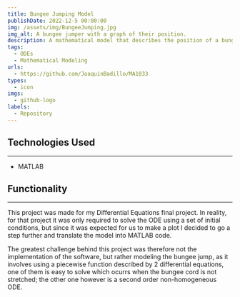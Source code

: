 ```yaml
---
title: Bungee Jumping Model
publishDate: 2022-12-5 00:00:00
img: /assets/img/BungeeJumping.jpg
img_alt: A bungee jumper with a graph of their position.
description: A mathematical model that describes the position of a bungee jumper as a function of time, as described by a set of ODEs.  
tags:
  - ODEs
  - Mathematical Modeling
urls:
  - https://github.com/JoaquinBadillo/MA1033
types:
  - icon
imgs:
  - github-logo
labels:
  - Repository
---
```


## Technologies Used

---

* MATLAB

## Functionality

---

This project was made for my Differential Equations final project. In reality, for that project it was only required to solve the ODE using a set of initial conditions, but since it was expected for us to make a plot I decided to go a step further and translate the model into MATLAB code.

The greatest challenge behind this project was therefore not the implementation of the software, but rather modeling the bungee jump, as it involves using a piecewise function described by 2 differential equations, one of them is easy to solve which ocurrs when the bungee cord is not stretched; the other one however is a second order non-homogeneous ODE.